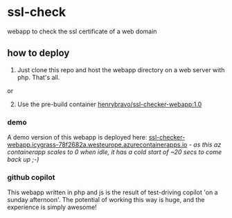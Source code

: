 # ssl-check
webapp to check the ssl certificate of a web domain

## how to deploy

1. Just clone this repo and host the webapp directory on a web server with php. That's all.

or

2. Use the pre-build container [henrybravo/ssl-checker-webapp:1.0](https://hub.docker.com/r/henrybravo/ssl-checker-webapp)

### demo

A demo version of this webapp is deployed here: [ssl-checker-webapp.icygrass-78f2682a.westeurope.azurecontainerapps.io](https://ssl-checker-webapp.icygrass-78f2682a.westeurope.azurecontainerapps.io) - *as this az containerapp scales to 0 when idle, it has a cold start of ~20 secs to come back up ;-)*

### github copilot
This webapp written in php and js is the result of test-driving copilot 'on a sunday afternoon'. The potential of working this way is huge, and the experience is simply awesome!